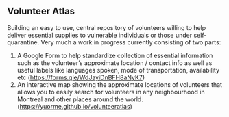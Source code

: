 ## Volunteer Atlas

Building an easy to use, central repository of volunteers willing to help deliver essential supplies to vulnerable individuals or those under self-quarantine. Very much a work in progress currently consisting of two parts:

1. A Google Form to help standardize collection of essential information such as the volunteer’s approximate location / contact info as well as useful labels like languages spoken, mode of transportation, availability etc (https://forms.gle/WdJayiDnBFH8aNyK7)
2. An interactive map showing the approximate locations of volunteers that allows you to easily search for volunteers in any neighbourhood in Montreal and other places around the world. (https://yuorme.github.io/volunteeratlas)


